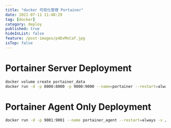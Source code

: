 ```yaml
---
title: "docker 可视化管理 Portainer"
date: 2021-07-11 11:48:29
tag: [docker]
category: deploy
published: true
hideInList: false
feature: /post-images/p4DvMnCaf.jpg
isTop: false
---
```


# Portainer Server Deployment

```bash
docker volume create portainer_data
docker run -d -p 8000:8000 -p 9000:9000 --name=portainer --restart=always -v /var/run/docker.sock:/var/run/docker.sock -v portainer_data:/data portainer/portainer-ce
```

# Portainer Agent Only Deployment

```bash
docker run -d -p 9001:9001 --name portainer_agent --restart=always -v /var/run/docker.sock:/var/run/docker.sock -v /var/lib/docker/volumes:/var/lib/docker/volumes portainer/agent
```
